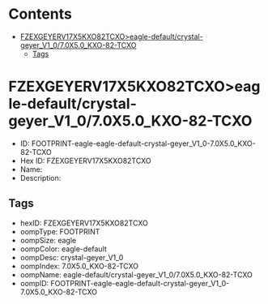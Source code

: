 



Contents
========

* [FZEXGEYERV17X5KXO82TCXO>eagle-default/crystal-geyer_V1_0/7.0X5.0_KXO-82-TCXO](#fzexgeyerv17x5kxo82tcxoeagle-defaultcrystal-geyer_v1_070x50_kxo-82-tcxo)
	* [Tags](#tags)

# FZEXGEYERV17X5KXO82TCXO>eagle-default/crystal-geyer_V1_0/7.0X5.0_KXO-82-TCXO

- ID: FOOTPRINT-eagle-eagle-default-crystal-geyer_V1_0-7.0X5.0_KXO-82-TCXO
- Hex ID: FZEXGEYERV17X5KXO82TCXO
- Name: 
- Description: 

## Tags

- hexID: FZEXGEYERV17X5KXO82TCXO
- oompType: FOOTPRINT
- oompSize: eagle
- oompColor: eagle-default
- oompDesc: crystal-geyer_V1_0
- oompIndex: 7.0X5.0_KXO-82-TCXO
- oompName: eagle-default/crystal-geyer_V1_0/7.0X5.0_KXO-82-TCXO
- oompID: FOOTPRINT-eagle-eagle-default-crystal-geyer_V1_0-7.0X5.0_KXO-82-TCXO
